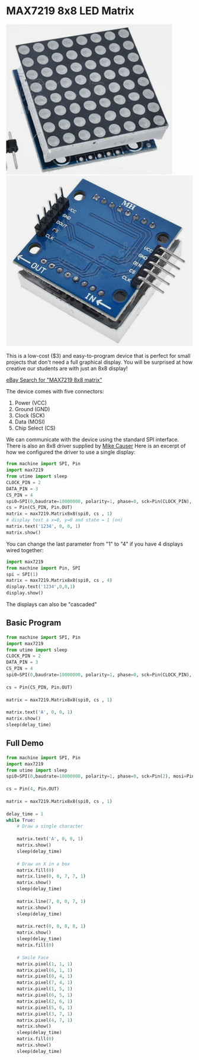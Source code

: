 # MAX7219 8x8 LED Matrix

![MAX7219 ](../../img/max7219-8x8-led.png)
![MAX7219 ](../../img/led-matrix-display-back.png)

This is a low-cost ($3) and easy-to-program device that is perfect for small projects that don't
need a full graphical display.  You will be surprised at how creative our students are with
just an 8x8 display!

[eBay Search for "MAX7219 8x8 matrix"](https://www.ebay.com/sch/i.html?_nkw=MAX7219+8x8+matrix)

The device comes with five connectors:

1. Power (VCC)
2. Ground (GND)
3. Clock (SCK)
4. Data (MOSI)
5. Chip Select (CS)

We can communicate with the device using the standard SPI interface.  There is also
an 8x8 driver supplied by [Mike Causer](https://github.com/mcauser/micropython-max7219) Here is an excerpt of how we
configured the driver to use a single display:

```py
from machine import SPI, Pin
import max7219
from utime import sleep
CLOCK_PIN = 2
DATA_PIN = 3
CS_PIN = 4
spi0=SPI(0,baudrate=10000000, polarity=1, phase=0, sck=Pin(CLOCK_PIN), mosi=Pin(DATA_PIN))
cs = Pin(CS_PIN, Pin.OUT)
matrix = max7219.Matrix8x8(spi0, cs , 1)
# display text a x=0, y=0 and state = 1 (on)
matrix.text('1234', 0, 0, 1)
matrix.show()
```

You can change the last parameter from "1" to "4" if you have 4 displays wired together:

```py
import max7219
from machine import Pin, SPI
spi = SPI(1)
matrix = max7219.Matrix8x8(spi0, cs , 4)
display.text('1234',0,0,1)
display.show()
```

The displays can also be "cascaded"

## Basic Program

```py
from machine import SPI, Pin
import max7219
from utime import sleep
CLOCK_PIN = 2
DATA_PIN = 3
CS_PIN = 4
spi0=SPI(0,baudrate=10000000, polarity=1, phase=0, sck=Pin(CLOCK_PIN), mosi=Pin(DATA_PIN))

cs = Pin(CS_PIN, Pin.OUT)

matrix = max7219.Matrix8x8(spi0, cs , 1)

matrix.text('A', 0, 0, 1)
matrix.show()
sleep(delay_time)
```

## Full Demo
```py
from machine import SPI, Pin
import max7219
from utime import sleep
spi0=SPI(0,baudrate=10000000, polarity=1, phase=0, sck=Pin(2), mosi=Pin(3))

cs = Pin(4, Pin.OUT)

matrix = max7219.Matrix8x8(spi0, cs , 1)

delay_time = 1
while True:
    # Draw a single character

    matrix.text('A', 0, 0, 1)
    matrix.show()
    sleep(delay_time)

    # Draw an X in a box
    matrix.fill(0)
    matrix.line(0, 0, 7, 7, 1)
    matrix.show()
    sleep(delay_time)
    
    matrix.line(7, 0, 0, 7, 1)
    matrix.show()
    sleep(delay_time)
    
    matrix.rect(0, 0, 8, 8, 1)
    matrix.show()
    sleep(delay_time)
    matrix.fill(0)

    # Smile Face
    matrix.pixel(1, 1, 1)
    matrix.pixel(6, 1, 1)
    matrix.pixel(0, 4, 1)
    matrix.pixel(7, 4, 1)
    matrix.pixel(1, 5, 1)
    matrix.pixel(6, 5, 1)
    matrix.pixel(2, 6, 1)
    matrix.pixel(5, 6, 1)
    matrix.pixel(3, 7, 1)
    matrix.pixel(4, 7, 1)
    matrix.show()
    sleep(delay_time)
    matrix.fill(0)
    matrix.show()
    sleep(delay_time)
```